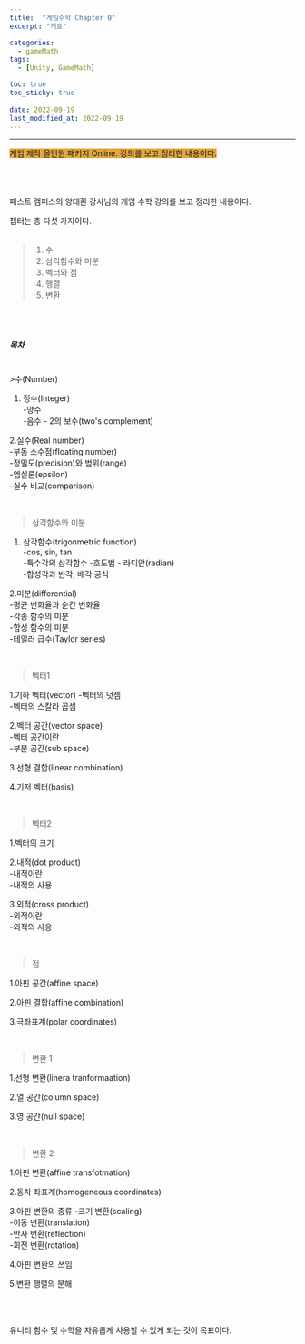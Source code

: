 ```yaml
---
title:  "게임수학 Chapter 0"
excerpt: "개요"

categories:
  - gameMath
tags:
  - [Unity, GameMath]

toc: true
toc_sticky: true
 
date: 2022-09-19
last_modified_at: 2022-09-19
---
```

---
<span style="background-color:#E2A63B">게임 제작 올인원 패키지 Online. 강의를 보고 정리한 내용이다.</span>  
<br>
<br>
<br> 

패스트 캠퍼스의 양태환 강사님의 게임 수학 강의를 보고 정리한 내용이다.  

챕터는 총 다섯 가지이다.  
<br>
>1. 수  
>2. 삼각함수와 미분  
>3. 벡터와 점  
>4. 행렬  
>5. 변환

<br>
<br>

##### **목차**
<br>
>수(Number)  
 
1. 정수(Integer)  
    -양수  
    -음수 - 2의 보수(two's complement)  

2.실수(Real number)  
    -부동 소수점(floating number)  
    -정밀도(precision)와 범위(range)  
    -엡실론(epsilon)  
    -실수 비교(comparison)  

<br>

>삼각함수와 미분  
 
1. 삼각함수(trigonmetric function)  
    -cos, sin, tan  
    -특수각의 삼각함수
    -호도법 - 라디안(radian)  
    -합성각과 반각, 배각 공식    

2.미분(differential)  
    -평균 변화율과 순간 변화율  
    -각종 함수의 미분  
    -합성 함수의 미분  
    -테일러 급수(Taylor series)  

<br>

>벡터1  
 
1.기하 벡터(vector) 
    -벡터의 덧셈  
    -벡터의 스칼라 곱셈  
    
2.벡터 공간(vector space)  
    -벡터 공간이란  
    -부분 공간(sub space)  
 
3.선형 결합(linear combination)  

4.기저 벡터(basis)  

<br>

>벡터2  
 
1.벡터의 크기  
    
2.내적(dot product)  
    -내적이란  
    -내적의 사용  
 
3.외적(cross product)  
    -외적이란  
    -외적의 사용

<br>

>점  
 
1.아핀 공간(affine space)   
    
2.아핀 결합(affine combination)  
 
3.극좌표계(polar coordinates)  

<br>

>변환 1  
 
1.선형 변환(linera tranformaation)  
    
2.열 공간(column space)  
 
3.영 공간(null space)  

<br>

>변환 2  
 
1.아핀 변환(affine transfotmation)    
    
2.동차 좌표계(homogeneous coordinates)    
 
3.아핀 변환의 종류
    -크기 변환(scaling)  
    -이동 변환(translation)  
    -반사 변환(reflection)  
    -회전 변환(rotation)  

4.아핀 변환의 쓰임  

5.변환 행렬의 분해  

<br>
<br>

유니티 함수 및 수학을 자유롭게 사용할 수 있게 되는 것이 목표이다.  